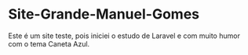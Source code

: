 # Site-Grande-Manuel-Gomes
 Este é um site teste, pois iniciei o estudo de Laravel e com muito humor com o tema Caneta Azul.
